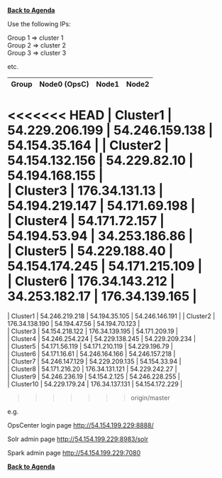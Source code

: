 **[Back to Agenda](./../README.md)**


Use the following IPs:  

Group 1 => cluster 1  
Group 2 => cluster 2  
Group 3 => cluster 3

etc.

|  Group    |  Node0 (OpsC)  |  Node1         | Node2          |  
|-----------|----------------|----------------|----------------|
<<<<<<< HEAD
| Cluster1  | 54.229.206.199 | 54.246.159.138 |  54.154.35.164 |
| Cluster2  | 54.154.132.156 |  54.229.82.10  | 54.194.168.155 |   
| Cluster3  | 176.34.131.13  | 54.194.219.147 | 54.171.69.198  |  
| Cluster4  | 54.171.72.157  | 54.194.53.94   | 34.253.186.86  |  
| Cluster5  | 54.229.188.40  | 54.154.174.245 | 54.171.215.109 |  
| Cluster6  | 176.34.143.212 | 34.253.182.17  | 176.34.139.165 | 
=======
| Cluster1  | 54.246.219.218 | 54.194.35.105  | 54.246.146.191 |
| Cluster2  | 176.34.138.190 | 54.194.47.56   | 54.194.70.123  |   
| Cluster3  | 54.154.218.122 | 176.34.139.195 | 54.171.209.19  |  
| Cluster4  | 54.246.254.224 | 54.229.138.245 | 54.229.209.234 |  
| Cluster5  | 54.171.56.119  | 54.171.210.119 | 54.229.196.79  |  
| Cluster6  | 54.171.16.61   | 54.246.164.166 | 54.246.157.218  |  
| Cluster7  | 54.246.147.129 | 54.229.209.135 | 54.154.33.94   |  
| Cluster8  | 54.171.216.20  | 176.34.131.121 | 54.229.242.27  |  
| Cluster9  | 54.246.236.19  | 54.154.2.125   | 54.246.228.255 |  
| Cluster10 | 54.229.179.24  | 176.34.137.131 | 54.154.172.229 |  
>>>>>>> origin/master


e.g.

OpsCenter login page
http://54.154.199.229:8888/

Solr admin page
http://54.154.199.229:8983/solr

Spark admin page
http://54.154.199.229:7080

**[Back to Agenda](./../README.md)**
